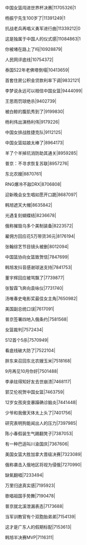 中国女篮闯进世界杯决赛|11705326|1

杨振宁先生100岁了|11391249|1

抗战老兵再唱义勇军进行曲|11339212|0

这是独属于中国人的仪式感|11084863|1

你被堵在路上了吗|10928879|

人民网评底线|10754372|

泰国522年老佛塔倒塌|10413659|

首套住房公积金贷款利率下调|9832121|

李梦说永远可以相信中国女篮|9444099|

王思雨罚球绝杀|9402739|

被白鲸的腹肌秀到了|9199830|

杨利伟出演杨利伟|9179226|

中国女排战胜捷克队|9112125|

中国女篮姑娘太棒了|8964173|

羊了个羊掉坑消防助其通关|8959285|

普京：不寻求恢复苏联|8957276|

东北农嫂|8870761|

RNG爆冷不敌DRX|8706808|

迎新晚会女生唱如愿开口跪|8687097|

韩旭遮天大帽|8635842|

光遇复刻蝴蝶结|8236678|

俄称摧毁乌多个美制装备|8223572|

雇佣方回应花5万带货36元|8176194|

张翰综艺节目镜头被删|8012094|

中国篮协向女篮致贺信|7847699|

韩旭发抖音感谢球迷支持|7841753|

董宇辉回应被骂飘了|7739877|

张智霖飞奔向袁咏仪|7731740|

汤唯春史电影奖最佳女主角|7650982|

美国副总统口误|7617091|

普京签署四地入俄条约|7581568|

女篮裁判|7572434|

S12首个5杀|7570949|

看底线破大防了|7522104|

胖东来召回东北农嫂玉米|7518168|

9月再见10月你好|7501488|

李承铉得知好友去世崩溃|7468117|

郭艾伦祝贺中国女篮|7463759|

12岁女孩突变暴躁确诊脑炎|7441448|

少爷和我傲天体太上头了|7401756|

研究表明狗能闻出人的压力|7397985|

陈小春假装生气踢翻凳子|7387053|

有一种巴适叫川渝国庆|7367606|

美国女篮大胜加拿大晋级决赛|7323089|

俄称袭击入俄地区将视为侵俄|7270990|

缺氧翻唱|7233494|

万里归途真实感|7195923|

歌唱祖国手势舞|7190478|

普京就北溪泄漏表态|7173688|

当军训教官有个双胞胎弟弟|7154139|

这才是广东人的假期标配|7153613|

韩旭半决赛MVP|7116311|

